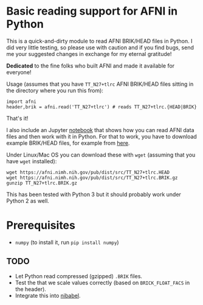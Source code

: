 
# Basic reading support for AFNI in Python

This is a quick-and-dirty module to read AFNI BRIK/HEAD files in Python. I did very little testing, so please use with caution and if you find bugs, send me your suggested changes in exchange for my eternal gratitude!

**Dedicated** to the fine folks who built AFNI and made it available for everyone!



Usage (assumes that you have `TT_N27+tlrc` AFNI BRIK/HEAD files sitting in the directory where you run this from):

```{python}
import afni
header,brik = afni.read('TT_N27+tlrc') # reads TT_N27+tlrc.{HEAD|BRIK}
```

That's it!

I also include an Jupyter [notebook](https://github.com/florisvanvugt/afnipy/blob/master/Read%20AFNI.ipynb) that shows how you can read AFNI data files and then work with it in Python. For that to work, you have to download example BRIK/HEAD files, for example from [here](https://afni.nimh.nih.gov/pub/dist/src/).

Under Linux/Mac OS you can download these with `wget` (assuming that you have `wget` installed):

```
wget https://afni.nimh.nih.gov/pub/dist/src/TT_N27+tlrc.HEAD
wget https://afni.nimh.nih.gov/pub/dist/src/TT_N27+tlrc.BRIK.gz
gunzip TT_N27+tlrc.BRIK.gz
```



This has been tested with Python 3 but it should probably work under Python 2 as well.


# Prerequisites

* `numpy` (to install it, run `pip install numpy`)




## TODO

* Let Python read compressed (gzipped) `.BRIK` files.
* Test the that we scale values correctly (based on `BRICK_FLOAT_FACS` in the header).
* Integrate this into [nibabel](http://nipy.org/nibabel/).
